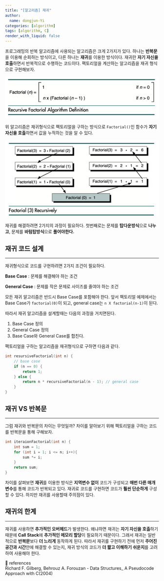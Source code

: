 ```yaml
---
title: "[알고리즘] 재귀"
author:
  name: dongjun-Yi
categories: [algorithm]
tags: [algorithm, C]
render_with_liquid: false
---
```

프로그래밍의 반복 알고리즘에 사용되는 알고리즘은 크게 2가지가 있다. 하나는 **반복문**을 이용해 순회하는 방식이고, 다른 하나는 **재귀**를 이용한 방식이다. 재귀란 **자기 자신을 호출**하면서 반복적으로 수행하는 코드이다. 팩토리얼을 계산하는 알고리즘을 재귀 형식으로 구현해보자.

![Untitled.png](/assets/images/Recursion/Untitled.png)

위 알고리즘은 재귀형식으로 팩토리얼을 구하는 방식으로 `Factorial()`인 함수가 **자기 자신을 호출**하면서 값을 누적하는 것을 알 수 있다.

![Untitled.png](/assets/images/Recursion/Untitled1.png)

재귀를 해결하려면 2가지의 과정이 필요하다. 첫번째로는 문제를 **탑다운방식**으로 **나누고**, 문제를 **바텀탑방식**으로 **풀어야한다.**

## 재귀 코드 설계

---

재귀형식으로 코드를 구현하려면 2가지 조건이 필요하다.

**Base Case** : 문제를 해결해야 하는 조건

**General Case** : 문제를 작은 문제로 사이즈를 줄여야 하는 조건

모든 재귀 알고리즘은 반드시 Base Case를 포함해야 한다. 앞서 팩토리얼 예제에서는 Base Case가 `factorial(0)`이 되고, general case는 `n X factorial(n-1)`이 된다.

따라서 재귀 알고리즘을 설계할때는 다음의 과정을 거치면된다.

1. Base Case 정의
2. General Case 정의
3. Base Case와 General Case를 합친다.

팩토리얼을 구하는 알고리즘을 재귀형식으로 구하면 다음과 같다.

```c
int resursiveFactorial(int n) {
    // base case
    if (n == 0) {
        return 1;
    } else { 
        return n * recursiveFactorial(n - 1); // general case
    }
}
```

## 재귀 VS 반복문

---

그럼 재귀와 반복문의 차이는 무엇일까? 차이를 알아보기 위해 팩토리얼을 구하는 코드를 반복문을 통해 구해보자.

```c
int iteraionFactorial(int n) {
	int sum = 1;
	for (int i = 1; i <= n; i++){
	    sum *= i;
	}
	return sum;
}
```

차이를 살펴보면 **재귀**를 이용한 방식은 **지역변수 없이** 코드가 구성되고 **매번 다른 매개변수**를 통해 코드가 반복되고 있다. 재귀로 코드를 구현하면 코드가 **훨씬 단순하게** 구성할 수 있다. 하지만 재귀를 사용할때 주의점이 있다.

## 재귀의 한계

---

재귀를 사용하면 **추가적인 오버헤드**가 발생한다. 왜냐하면 재귀는 **자기 자신을 호출**하기 때문에 **Call Stack**에 **추가적인 메모리 할당**이 필요하기 때문이다. 그래서 재귀는 일반적으로 **반복문**보다 **더 느리게** 동작하게 된다. 따라서 재귀를 구현하기 전에 먼저 **주어진 공간과 시간**안에 해결할 수 있는지, 재귀 방식의 코드가 **더 짧고 이해하기 쉬운지**를 고려하여 사용해야 한다.

<aside>
📖 references <br>
Richard F. Gilberg, Behrouz A. Forouzan - Data Structures_ A Pseudocode Approach with C(2004)

</aside>